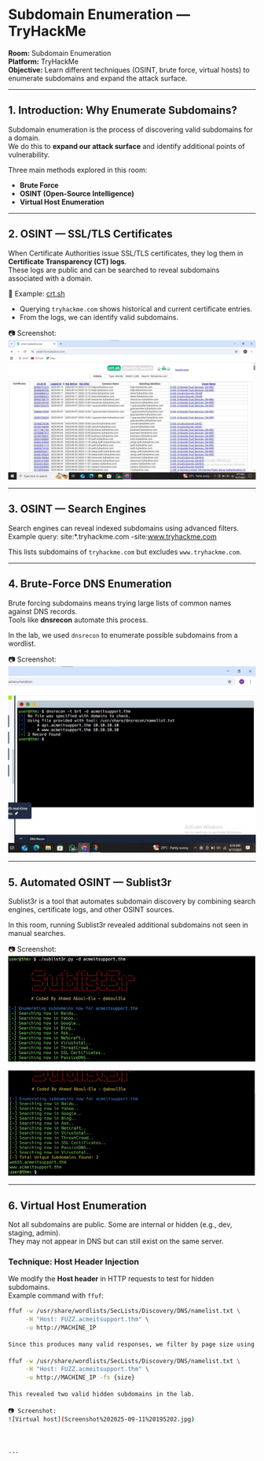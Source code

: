 # Subdomain Enumeration — TryHackMe

**Room:** Subdomain Enumeration  
**Platform:** TryHackMe  
**Objective:** Learn different techniques (OSINT, brute force, virtual hosts) to enumerate subdomains and expand the attack surface.

---

## 1. Introduction: Why Enumerate Subdomains?
Subdomain enumeration is the process of discovering valid subdomains for a domain.  
We do this to **expand our attack surface** and identify additional points of vulnerability.  

Three main methods explored in this room:  
- **Brute Force**  
- **OSINT (Open-Source Intelligence)**  
- **Virtual Host Enumeration**  

---

## 2. OSINT — SSL/TLS Certificates
When Certificate Authorities issue SSL/TLS certificates, they log them in **Certificate Transparency (CT) logs**.  
These logs are public and can be searched to reveal subdomains associated with a domain.  

🔗 Example: [crt.sh](https://crt.sh)  
- Querying `tryhackme.com` shows historical and current certificate entries.  
- From the logs, we can identify valid subdomains.  

📷 Screenshot:  
![crt.sh search](Screenshot%202025-09-17%20041658.jpg)

---

## 3. OSINT — Search Engines
Search engines can reveal indexed subdomains using advanced filters.  
Example query:
site:*.tryhackme.com -site:www.tryhackme.com

This lists subdomains of `tryhackme.com` but excludes `www.tryhackme.com`.  

---

## 4. Brute-Force DNS Enumeration
Brute forcing subdomains means trying large lists of common names against DNS records.  
Tools like **dnsrecon** automate this process.  

In the lab, we used `dnsrecon` to enumerate possible subdomains from a wordlist.  

📷 Screenshot:  
![dnsrecon brute force](Screenshot%202025-09-17%20041901.jpg)

---

## 5. Automated OSINT — Sublist3r
Sublist3r is a tool that automates subdomain discovery by combining search engines, certificate logs, and other OSINT sources.  

In this room, running Sublist3r revealed additional subdomains not seen in manual searches.  

📷 Screenshot:  
![Sublist3r results](Screenshot%202025-09-17%20042031.jpg)

![Sublist3r results](Screenshot%202025-09-17%20042109.jpg)

---

## 6. Virtual Host Enumeration
Not all subdomains are public. Some are internal or hidden (e.g., dev, staging, admin).  
They may not appear in DNS but can still exist on the same server.  

### Technique: Host Header Injection
We modify the **Host header** in HTTP requests to test for hidden subdomains.  
Example command with `ffuf`:
```bash
ffuf -w /usr/share/wordlists/SecLists/Discovery/DNS/namelist.txt \
     -H "Host: FUZZ.acmeitsupport.thm" \
     -u http://MACHINE_IP

Since this produces many valid responses, we filter by page size using the -fs switch:

ffuf -w /usr/share/wordlists/SecLists/Discovery/DNS/namelist.txt \
     -H "Host: FUZZ.acmeitsupport.thm" \
     -u http://MACHINE_IP -fs {size}

This revealed two valid hidden subdomains in the lab.

📷 Screenshot:
![Virtual host](Screenshot%202025-09-11%20195202.jpg)



---
